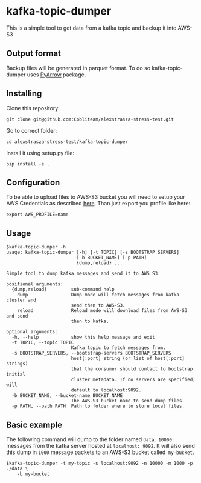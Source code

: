 # kafka-topic-dumper
This is a simple tool to get data from a kafka topic and backup it into AWS-S3

## Output format
Backup files will be generated in parquet format. To do so kafka-topic-dumper
uses [PyArrow](https://github.com/apache/arrow/tree/master/python) package.

## Installing
Clone this repository:
```
git clone git@github.com:Cobliteam/alexstrasza-stress-test.git
```

Go to correct folder:
```
cd alexstrasza-stress-test/kafka-topic-dumper
```

Install it using setup.py file:
```
pip install -e .
```

## Configuration
To be able to upload files to AWS-S3 bucket you will need to setup your
AWS Credentials as described [here][1]. Than just export you profile like here:
```
export AWS_PROFILE=name
```

## Usage
```
$kafka-topic-dumper -h
usage: kafka-topic-dumper [-h] [-t TOPIC] [-s BOOTSTRAP_SERVERS]
                          [-b BUCKET_NAME] [-p PATH]
                          {dump,reload} ...

Simple tool to dump kafka messages and send it to AWS S3

positional arguments:
  {dump,reload}         sub-command help
    dump                Dump mode will fetch messages from kafka cluster and
                        send then to AWS-S3.
    reload              Reload mode will download files from AWS-S3 and send
                        then to kafka.

optional arguments:
  -h, --help            show this help message and exit
  -t TOPIC, --topic TOPIC
                        Kafka topic to fetch messages from.
  -s BOOTSTRAP_SERVERS, --bootstrap-servers BOOTSTRAP_SERVERS
                        host[:port] string (or list of host[:port] strings)
                        that the consumer should contact to bootstrap initial
                        cluster metadata. If no servers are specified, will
                        default to localhost:9092.
  -b BUCKET_NAME, --bucket-name BUCKET_NAME
                        The AWS-S3 bucket name to send dump files.
  -p PATH, --path PATH  Path to folder where to store local files.
```

## Basic example
The following command will dump to the folder named `data`,` 10000` messages
from the kafka server hosted at `localhost: 9092`. It will also send this dump
in `1000` message packets to an AWS-S3 bucket called` my-bucket`.

```
$kafka-topic-dumper -t my-topic -s localhost:9092 -n 10000 -m 1000 -p ./data \
    -b my-bucket
```

[1]: http://boto3.readthedocs.io/en/latest/guide/configuration.html#shared-credentials-file

